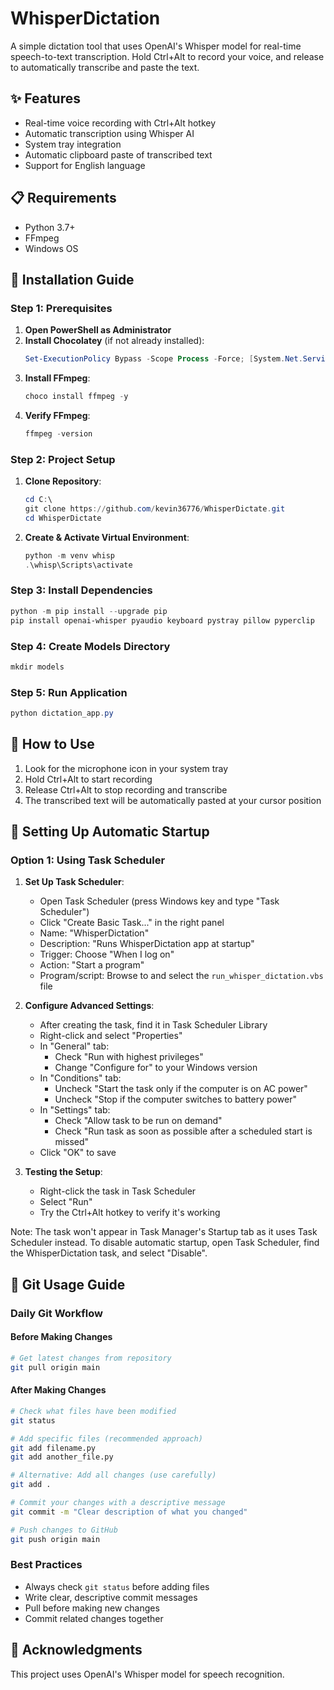 # WhisperDictation

A simple dictation tool that uses OpenAI's Whisper model for real-time speech-to-text transcription. Hold Ctrl+Alt to record your voice, and release to automatically transcribe and paste the text.

## ✨ Features

- Real-time voice recording with Ctrl+Alt hotkey
- Automatic transcription using Whisper AI
- System tray integration
- Automatic clipboard paste of transcribed text
- Support for English language

## 📋 Requirements

- Python 3.7+
- FFmpeg
- Windows OS

## 🚀 Installation Guide

### Step 1: Prerequisites

1. **Open PowerShell as Administrator**
2. **Install Chocolatey** (if not already installed):
   ```powershell
   Set-ExecutionPolicy Bypass -Scope Process -Force; [System.Net.ServicePointManager]::SecurityProtocol = [System.Net.ServicePointManager]::SecurityProtocol -bor 3072; iex ((New-Object System.Net.WebClient).DownloadString('https://community.chocolatey.org/install.ps1'))
   ```
3. **Install FFmpeg**:
   ```powershell
   choco install ffmpeg -y
   ```
4. **Verify FFmpeg**:
   ```powershell
   ffmpeg -version
   ```

### Step 2: Project Setup

1. **Clone Repository**:
   ```powershell
   cd C:\
   git clone https://github.com/kevin36776/WhisperDictate.git
   cd WhisperDictate
   ```
2. **Create & Activate Virtual Environment**:
   ```powershell
   python -m venv whisp
   .\whisp\Scripts\activate
   ```

### Step 3: Install Dependencies

```powershell
python -m pip install --upgrade pip
pip install openai-whisper pyaudio keyboard pystray pillow pyperclip
```

### Step 4: Create Models Directory

```powershell
mkdir models
```

### Step 5: Run Application

```powershell
python dictation_app.py
```

## 🎯 How to Use

1. Look for the microphone icon in your system tray
2. Hold Ctrl+Alt to start recording
3. Release Ctrl+Alt to stop recording and transcribe
4. The transcribed text will be automatically pasted at your cursor position

## 🚀 Setting Up Automatic Startup

### Option 1: Using Task Scheduler

1. **Set Up Task Scheduler**:
   - Open Task Scheduler (press Windows key and type "Task Scheduler")
   - Click "Create Basic Task..." in the right panel
   - Name: "WhisperDictation"
   - Description: "Runs WhisperDictation app at startup"
   - Trigger: Choose "When I log on"
   - Action: "Start a program"
   - Program/script: Browse to and select the `run_whisper_dictation.vbs` file

2. **Configure Advanced Settings**:
   - After creating the task, find it in Task Scheduler Library
   - Right-click and select "Properties"
   - In "General" tab:
     - Check "Run with highest privileges"
     - Change "Configure for" to your Windows version
   - In "Conditions" tab:
     - Uncheck "Start the task only if the computer is on AC power"
     - Uncheck "Stop if the computer switches to battery power"
   - In "Settings" tab:
     - Check "Allow task to be run on demand"
     - Check "Run task as soon as possible after a scheduled start is missed"
   - Click "OK" to save

3. **Testing the Setup**:
   - Right-click the task in Task Scheduler
   - Select "Run"
   - Try the Ctrl+Alt hotkey to verify it's working

Note: The task won't appear in Task Manager's Startup tab as it uses Task Scheduler instead. To disable automatic startup, open Task Scheduler, find the WhisperDictation task, and select "Disable".

## 🔄 Git Usage Guide

### Daily Git Workflow

#### Before Making Changes
```bash
# Get latest changes from repository
git pull origin main
```

#### After Making Changes
```bash
# Check what files have been modified
git status

# Add specific files (recommended approach)
git add filename.py
git add another_file.py

# Alternative: Add all changes (use carefully)
git add .

# Commit your changes with a descriptive message
git commit -m "Clear description of what you changed"

# Push changes to GitHub
git push origin main
```

### Best Practices
- Always check `git status` before adding files
- Write clear, descriptive commit messages
- Pull before making new changes
- Commit related changes together

## 🙏 Acknowledgments

This project uses OpenAI's Whisper model for speech recognition. 